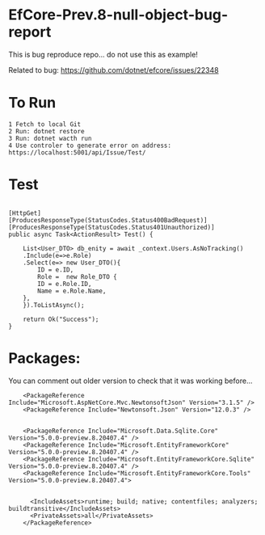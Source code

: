 # EfCore-Prev.8-null-object-bug-report
This is bug reproduce repo... do not use this as example!

Related to bug: https://github.com/dotnet/efcore/issues/22348

# To Run
```
1 Fetch to local Git
2 Run: dotnet restore
3 Run: dotnet wacth run
4 Use controler to generate error on address: https://localhost:5001/api/Issue/Test/
```

# Test
```

[HttpGet]
[ProducesResponseType(StatusCodes.Status400BadRequest)]
[ProducesResponseType(StatusCodes.Status401Unauthorized)]
public async Task<ActionResult> Test() {

    List<User_DTO> db_enity = await _context.Users.AsNoTracking()
    .Include(e=>e.Role)
    .Select(e=> new User_DTO(){
        ID = e.ID,
        Role =  new Role_DTO {
        ID = e.Role.ID,
        Name = e.Role.Name,
    },
    }).ToListAsync();

    return Ok("Success");
}

```



# Packages:

You can comment out older version to check that it was working before...

```
    <PackageReference Include="Microsoft.AspNetCore.Mvc.NewtonsoftJson" Version="3.1.5" />
    <PackageReference Include="Newtonsoft.Json" Version="12.0.3" />


    <PackageReference Include="Microsoft.Data.Sqlite.Core" Version="5.0.0-preview.8.20407.4" />
    <PackageReference Include="Microsoft.EntityFrameworkCore" Version="5.0.0-preview.8.20407.4" />
    <PackageReference Include="Microsoft.EntityFrameworkCore.Sqlite" Version="5.0.0-preview.8.20407.4" />
    <PackageReference Include="Microsoft.EntityFrameworkCore.Tools" Version="5.0.0-preview.8.20407.4">


      <IncludeAssets>runtime; build; native; contentfiles; analyzers; buildtransitive</IncludeAssets>
      <PrivateAssets>all</PrivateAssets>
    </PackageReference>

```
